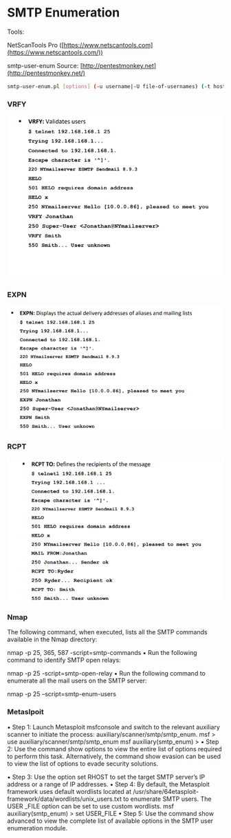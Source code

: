 # SMTP Enumeration

Tools:

NetScanTools Pro ([https://www.netscantools.com](https://www.netscantools.com/)) 

smtp-user-enum Source: [http://pentestmonkey.net](http://pentestmonkey.net/)

```bash
smtp-user-enum.pl [options] (-u username|-U file-of-usernames) (-t host|-T file-of-targets)
```

### VRFY

![image.png](SMTP%20Enumeration/image.png)

### EXPN

![image.png](SMTP%20Enumeration/image%201.png)

### RCPT

![image.png](SMTP%20Enumeration/image%202.png)

### Nmap

 The following command, when executed, lists all the SMTP commands available in the Nmap directory: 

nmap -p 25, 365, 587 -script=smtp-commands <Target IP Address >
▪ Run the following command to identify SMTP open relays: 

nmap -p 25 -script=smtp-open-relay <Target IP Address>
▪ Run the following command to enumerate all the mail users on the SMTP server: 

nmap -p 25 –script=smtp-enum-users <Target IP Address>

### Metaslpoit

▪ Step 1: Launch Metasploit msfconsole and switch to the relevant auxiliary scanner to initiate the process: auxiliary/scanner/smtp/smtp_enum. msf > use auxiliary/scanner/smtp/smtp_enum msf auxiliary(smtp_enum) >
▪ Step 2: Use the command show options to view the entire list of options required to perform this task. Alternatively, the command show evasion can be used to view the list of options to evade security solutions.

▪ Step 3: Use the option set RHOST to set the target SMTP server’s IP address or a range of IP addresses.
▪ Step 4: By default, the Metasploit framework uses default wordlists located at /usr/share/64etasploit-framework/data/wordlists/unix_users.txt to enumerate SMTP users. The USER _FILE option can be set to use custom wordlists.
msf auxiliary(smtp_enum) > set USER_FILE <location of wordlists file>
▪ Step 5: Use the command show advanced to view the complete list of available options in the SMTP user enumeration module.